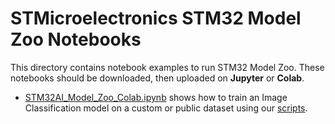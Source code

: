 # STMicroelectronics STM32 Model Zoo Notebooks

This directory contains notebook examples to run STM32 Model Zoo. These notebooks should be downloaded, then uploaded on **Jupyter** or **Colab**.

* [STM32AI_Model_Zoo_Colab.ipynb](./STM32AI_Model_Zoo_Colab.ipynb) shows how to train an Image Classification model on a custom or public dataset using our [scripts](../../image_classification/scripts/training/README.md).